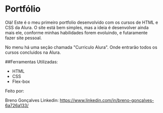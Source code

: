 # Portfólio

Olá! Este é o meu primeiro portfolio desenvolvido com os cursos de HTML e CSS da Alura.
O site está bem simples, mas a ideia é desenvolver ainda mais ele, conforme minhas habilidades forem evoluindo, e futaramente fazer site pessoal.

No menu há uma seção chamada "Curriculo Alura". Onde entrarão todos os cursos concluidos na Alura.

##Ferramentas Utilizadas:

* HTML
* CSS
* Flex-box

Feito por:

Breno Gonçalves
Linkedin: https://www.linkedin.com/in/breno-gonçalves-6a726a133/
